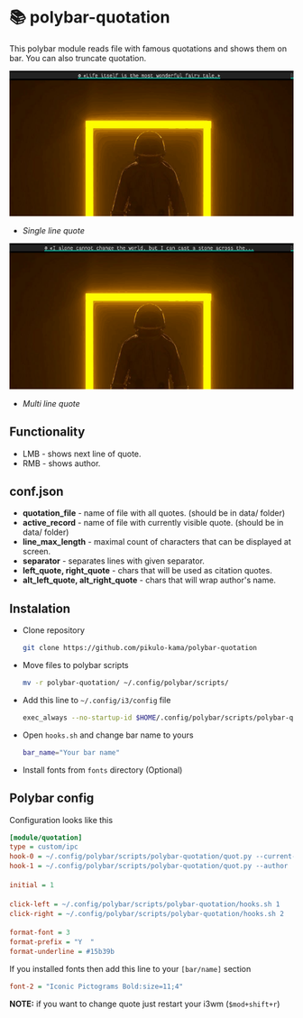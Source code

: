 # 📚 polybar-quotation

This polybar module reads file with famous quotations and shows them on bar.
You can also truncate quotation.


![](screenshots/single.gif)  
- *Single line quote*

![](screenshots/multi.gif)  
- *Multi line quote*

## Functionality

- LMB - shows next line of quote.
- RMB - shows author.

## conf.json

- **quotation_file** - name of file with all quotes. (should be in data/ folder)
- **active_record** - name of file with currently visible quote. (should be in data/ folder)
- **line_max_length** - maximal count of characters that can be displayed at screen.
- **separator** - separates lines with given separator.
- **left_quote, right_quote** - chars that will be used as citation quotes. 
- **alt_left_quote, alt_right_quote** - chars that will wrap author's name.

## Instalation

- Clone repository
  ```sh
  git clone https://github.com/pikulo-kama/polybar-quotation
  ```
- Move files to polybar scripts
  ```sh
  mv -r polybar-quotation/ ~/.config/polybar/scripts/
  ```
- Add this line to ```~/.config/i3/config``` file
  ```sh
  exec_always --no-startup-id $HOME/.config/polybar/scripts/polybar-quotation/quot.py --random 
  ```
- Open ```hooks.sh``` and change bar name to yours
  ```sh
  bar_name="Your bar name"
  ```
 - Install fonts from ```fonts``` directory (Optional)
 
## Polybar config
  
  Configuration looks like this
  ```ini
  [module/quotation]
  type = custom/ipc
  hook-0 = ~/.config/polybar/scripts/polybar-quotation/quot.py --current-line
  hook-1 = ~/.config/polybar/scripts/polybar-quotation/quot.py --author

  initial = 1

  click-left = ~/.config/polybar/scripts/polybar-quotation/hooks.sh 1
  click-right = ~/.config/polybar/scripts/polybar-quotation/hooks.sh 2

  format-font = 3
  format-prefix = "Y  "
  format-underline = #15b39b
  ```
  
  If you installed fonts then add this line to your ```[bar/name]``` section
  ```ini 
  font-2 = "Iconic Pictograms Bold:size=11;4"
  ```
  
  **NOTE:** if you want to change quote just restart your i3wm (```$mod+shift+r```)

  
